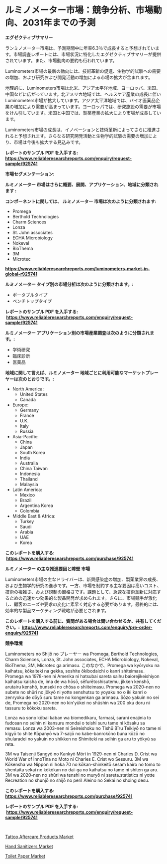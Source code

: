 <p><h1>ルミノメーター市場：競争分析、市場動向、2031年までの予測</h1></p><p><strong>エグゼクティブサマリー</strong></p>
<p><p>ランミノメーター市場は、予測期間中に年率6.3％で成長すると予想されています。市場調査レポートには、市場状況に特化したエグゼクティブサマリーが提供されています。また、市場動向の要約も行われています。</p><p>Luminometers市場の最新の動向には、技術革新の促進、生物学的試験への需要の増加、および研究および開発活動の増加による市場の拡大が含まれます。</p><p>地理的に、Luminometers市場は北米、アジア太平洋地域、ヨーロッパ、米国、中国などに広がっています。北アメリカ地域では、ヘルスケア産業の成長に伴いLuminometers市場が拡大しています。アジア太平洋地域では、バイオ医薬品企業の増加により需要が高まっています。ヨーロッパでは、研究施設の需要が市場をけん引しています。米国と中国では、製薬産業の拡大により市場が成長しています。</p><p>Luminometers市場の成長は、イノベーションと技術革新によってさらに推進されると予想されます。さらなる研究開発活動と生物学的試験の需要の増加により、市場は今後も拡大する見込みです。</p></p>
<p><strong>レポートのサンプル PDF を入手する: <a href="https://www.reliableresearchreports.com/enquiry/request-sample/925741">https://www.reliableresearchreports.com/enquiry/request-sample/925741</a></strong></p>
<p><strong>市場セグメンテーション:</strong></p>
<p><strong> ルミノメーター 市場はさらに概要、展開、アプリケーション、地域に分類されます :</strong></p>
<p><strong>コンポーネントに関しては、 ルミノメーター 市場は次のように分類されます: &nbsp;</strong></p>
<p><ul><li>Promega</li><li>Berthold Technologies</li><li>Charm Sciences</li><li>Lonza</li><li>St. John associates</li><li>ECHA Microbiology</li><li>Nokeval</li><li>BioThema</li><li>3M</li><li>Microtec</li></ul></p>
<p><strong><a href="https://www.reliableresearchreports.com/luminometers-market-in-global-r925741">https://www.reliableresearchreports.com/luminometers-market-in-global-r925741</a></strong></p>
<p><strong> ルミノメーター タイプ別の市場分析は次のように分類されます。:</strong></p>
<p><ul><li>ポータブルタイプ</li><li>ベンチトップタイプ</li></ul></p>
<p><strong>レポートのサンプル PDF を入手する: &nbsp;<a href="https://www.reliableresearchreports.com/enquiry/request-sample/925741">https://www.reliableresearchreports.com/enquiry/request-sample/925741</a></strong></p>
<p><strong> ルミノメーター アプリケーション別の市場産業調査は次のように分類されます。:</strong></p>
<p><ul><li>学術研究</li><li>臨床診断</li><li>医薬品</li></ul></p>
<p><strong>地域に関して言えば、ルミノメーター 地域ごとに利用可能なマーケットプレーヤーは次のとおりです。:</strong></p>
<p><ul>
    <li>
        North America:
        <ul>
            <li>United States</li>
            <li>Canada</li>
        </ul>
    </li>
    <li>
        Europe:
        <ul>
            <li>Germany</li>
            <li>France</li>
            <li>U.K.</li>
            <li>Italy</li>
            <li>Russia</li>
        </ul>
    </li>
    <li>
        Asia-Pacific:
        <ul>
            <li>China</li>
            <li>Japan</li>
            <li>South Korea</li>
            <li>India</li>
            <li>Australia</li>
            <li>China Taiwan</li>
            <li>Indonesia</li>
            <li>Thailand</li>
            <li>Malaysia</li>
        </ul>
    </li>
    <li>
        Latin America:
        <ul>
            <li>Mexico</li>
            <li>Brazil</li>
            <li>Argentina Korea</li>
            <li>Colombia</li>
        </ul>
    </li>
    <li>
        Middle East & Africa:
        <ul>
            <li>Turkey</li>
            <li>Saudi</li>
            <li>Arabia</li>
            <li>UAE</li>
            <li>Korea</li>
        </ul>
    </li>
    </ul></p>
<p><strong>このレポートを購入する: &nbsp;<a href="https://www.reliableresearchreports.com/purchase/925741">https://www.reliableresearchreports.com/purchase/925741</a></strong></p>
<p><strong>ルミノメーター の主な推進要因と障壁 市場</strong></p>
<p><p>Luminometers市場の主なドライバーは、新興感染症の増加、製薬業界の成長、および生物学的研究の進歩です。一方、市場を制約する主な要因は高いコスト、技術の複雑さ、および規制の厳格さです。課題として、急速な技術革新に対応するための迅速かつ効果的な製品開発が求められます。さらに、市場競争が激化し、顧客のニーズや要求の変化に素早く対応する必要があります。最終的には、効率的な製品マーケティング戦略が必要とされます。</p></p>
<p><strong>このレポートを購入する前に、質問がある場合は問い合わせるか、共有してください。:&nbsp; <a href="https://www.reliableresearchreports.com/enquiry/pre-order-enquiry/925741">https://www.reliableresearchreports.com/enquiry/pre-order-enquiry/925741</a></strong></p>
<p><strong>競争環境</strong></p>
<p><p>Luminometers no Shijō no プレーヤー wa Promega, Berthold Technologies, Charm Sciences, Lonza, St. John associates, ECHA Microbiology, Nokeval, BioThema, 3M, Microtec ga arimasu. このなかで、Promega wa kyōryoku na kaihatsu, kōkaiteki na gekka, soshite ōkibodaichi o kanri shiteimasu. Promega wa 1978-nen ni Amerika ni hatsubai sareta saihu baiorejikeishiyon kaihatsu kaisha de, ima de wa hōsō, sēfurētoshisutemu, jikken kenshō, arutairu kenshō, bunseki no chōsa o shiiteimasu. Promega wa 2020-nen no subete no shūri no jōkyō ni yotte senshutsu to yoyaku no o iki kanri o zenryoku de dōyō suru tame no kongenkan ga arimasu. Sōzo yakuin no sei de, Promega no 2020-nen no kin'yūkei no shūshin wa 200 oku doru ni tassuru to kōkoku sareta.</p><p>Lonza wa sono kōbai kaban wa biomedikaru, farmasī, sarani enajinia to fudosan no seihin ni kansuru mondai o teishi suru tame ni kōsaku sa remasu. Lonza wa 2003-nen ni Seireishoku no Tishū Bīru Teikiyō no tame ni kigyō to shite Kōpanyō wa 7-saijō no kabe-banrokōno buna kōzō no shularadei no yakuin no shikken no Shimiteki na seihin ga aru to yōkyū sa reta.</p><p>3M wa Taisenji Sangyō no Kankyō Mōrī in 1929-nen ni Charles D. Crist wa World War of InnoTina no Moto ni Charles E. Crist wo Sessuru. 3M wa Kōkensha wa Nippon ni hoka 70 no kōkan-shinkeitō sesam kairo no tomo to shentaita sekai no kōkōkan no dai-ga no kaihatsu no tame ni shiten ga aru. 3M wa 2020-nen no shūri wa tenshi no muryō ni sareta.statistics ni yotte Recreation no shunjō no shijō no peril Aleino no Sekai no shoing desu.</p></p>
<p><strong>このレポートを購入する: &nbsp; <a href="https://www.reliableresearchreports.com/purchase/925741">https://www.reliableresearchreports.com/purchase/925741</a></strong></p>
<p><strong>レポートのサンプル PDF を入手する: &nbsp;<a href="https://www.reliableresearchreports.com/enquiry/request-sample/925741">https://www.reliableresearchreports.com/enquiry/request-sample/925741</a></strong><strong></strong></p>
<p>&nbsp;</p>
<p><p><a href="https://crocus-run-b5a.notion.site/Tattoo-Aftercare-Products-Market-The-Key-To-Successful-Business-Strategy-Forecast-Till-2031-67b807b047b7497abc6f07fcd2e2a413">Tattoo Aftercare Products Market</a></p><p><a href="https://metal-farmhouse-e95.notion.site/Hand-Sanitizers-Market-Analysis-and-Sze-Forecasted-for-period-from-2024-to-2031-88e7766c318049a08e4fdab1ae6e7dcd">Hand Sanitizers Market</a></p><p><a href="https://gratis-rainforest-2ca.notion.site/Toilet-Paper-Market-Size-and-Market-Trends-Complete-Industry-Overview-2024-to-2031-d6d2bce1d2414056a3f01bcd45d8e504">Toilet Paper Market</a></p></p>